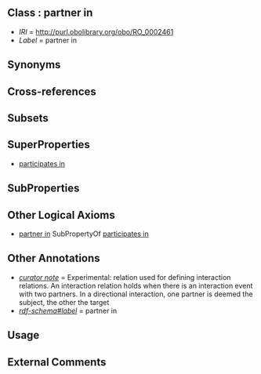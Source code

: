 
## Class : partner in

 * *IRI* = http://purl.obolibrary.org/obo/RO_0002461
 * *Label* = partner in

## Synonyms


## Cross-references


## Subsets


## SuperProperties

 * [participates in](../../RO/56/RO_0000056.md)

## SubProperties


## Other Logical Axioms

 * [partner in](../../RO/61/RO_0002461.md) SubPropertyOf [participates in](../../RO/56/RO_0000056.md)

## Other Annotations

 * *[curator note](../../IAO/32/IAO_0000232.md)* = Experimental: relation used for defining interaction relations. An interaction relation holds when there is an interaction event with two partners. In a directional interaction, one partner is deemed the subject, the other the target
 * *[rdf-schema#label](../../el/rdf-schema#label.md)* = partner in

## Usage


## External Comments

